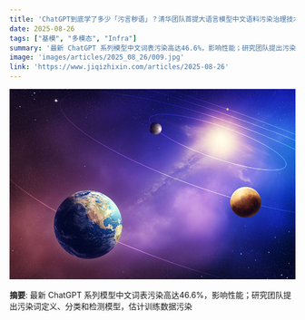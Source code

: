 ```yaml
---
title: 'ChatGPT到底学了多少「污言秽语」？清华团队首提大语言模型中文语料污染治理技术'
date: 2025-08-26
tags: ["基模", "多模态", "Infra"]
summary: '最新 ChatGPT 系列模型中文词表污染高达46.6%，影响性能；研究团队提出污染词定义、分类和检测模型，估计训练数据污染'
image: 'images/articles/2025_08_26/009.jpg'
link: 'https://www.jiqizhixin.com/articles/2025-08-26'
---
```

![ChatGPT到底学了多少「污言秽语」？清华团队首提大语言模型中文语料污染治理技术](images/articles/2025_08_26/009.jpg)

**摘要**: 最新 ChatGPT 系列模型中文词表污染高达46.6%，影响性能；研究团队提出污染词定义、分类和检测模型，估计训练数据污染
